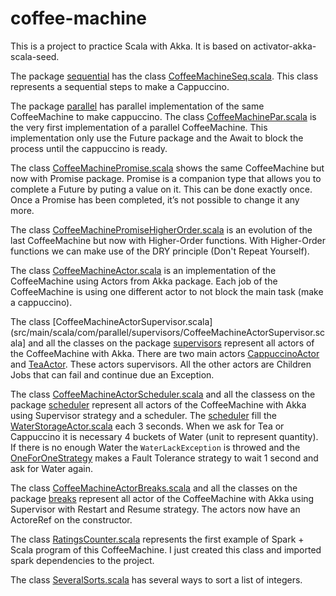 # coffee-machine

This is a project to practice Scala with Akka. It is based on activator-akka-scala-seed.

The package [sequential](src/main/scala/com/sequential/) has the class [CoffeeMachineSeq.scala](src/main/scala/com/sequential/CoffeeMachineSeq.scala). This class represents a sequential steps to make a Cappuccino.

The package [parallel](src/main/scala/com/parallel/) has parallel implementation of the same CoffeeMachine to make cappuccino. The class [CoffeeMachinePar.scala](src/main/scala/com/parallel/CoffeeMachinePar.scala) is the very first implementation of a parallel CoffeeMachine. This implementation only use the Future package and the Await to block the process until the cappuccino is ready.

The class [CoffeeMachinePromise.scala](src/main/scala/com/parallel/CoffeeMachinePromise.scala) shows the same CoffeeMachine but now with Promise package. Promise is a companion type that allows you to complete a Future by puting a value on it. This can be done exactly once. Once a Promise has been completed, it’s not possible to change it any more.

The class [CoffeeMachinePromiseHigherOrder.scala](src/main/scala/com/parallel/CoffeeMachinePromiseHigherOrder.scala) is an evolution of the last CoffeeMachine but now with Higher-Order functions. With Higher-Order functions we can make use of the DRY principle (Don't Repeat Yourself).

The class [CoffeeMachineActor.scala](src/main/scala/com/parallel/CoffeeMachineActor.scala) is an implementation of the CoffeeMachine using Actors from Akka package. Each job of the CoffeeMachine is using one different actor to not block the main task (make a cappuccino).


The class [CoffeeMachineActorSupervisor.scala](src/main/scala/com/parallel/supervisors/CoffeeMachineActorSupervisor.scala] and all the classes on the package [supervisors](src/main/scala/com/parallel/supervisors/) represent all actors of the CoffeeMachine with Akka. There are two main actors [CappuccinoActor](src/main/scala/com/parallel/supervisors/CappuccinoActor.scala) and [TeaActor](src/main/scala/com/parallel/supervisors/TeaActor.scala). These actors supervisors. All the other actors are Children Jobs that can fail and continue due an Exception.

The class [CoffeeMachineActorScheduler.scala](src/main/scala/com/parallel/scheduler/CoffeeMachineActorScheduler.scala) and all the classess on the package [scheduler](src/main/scala/com/parallel/scheduler/) represent all actors of the CoffeeMachine with Akka using Supervisor strategy and a scheduler. The [scheduler](http://doc.akka.io/docs/akka/current/scala/scheduler.html) fill the [WaterStorageActor.scala](src/main/scala/com/parallel/scheduler/WaterStorageActor.scala) each 3 seconds. When we ask for Tea or Cappuccino it is necessary 4 buckets of Water (unit to represent quantity). If there is no enough Water the `WaterLackException` is throwed and the [OneForOneStrategy](http://doc.akka.io/docs/akka/current/scala/fault-tolerance.html) makes a Fault Tolerance strategy to wait 1 second and ask for Water again.


The class [CoffeeMachineActorBreaks.scala](src/main/scala/com/parallel/breaks/CoffeeMachineActorBreaks.scala) and all the classes on the package [breaks](src/main/scala/com/parallel/breaks/) represent all actor of the CoffeeMachine with Akka using Supervisor with Restart and Resume strategy. The actors now have an ActoreRef on the constructor.


The class [RatingsCounter.scala](src/main/scala/com/spark/counter/RatingsCounter.scala) represents the first example of Spark + Scala program of this CoffeeMachine. I just created this class and imported spark dependencies to the project.

The class [SeveralSorts.scala](src/main/scala/com/spark/sort/SeveralSorts.scala) has several ways to sort a list of integers.




